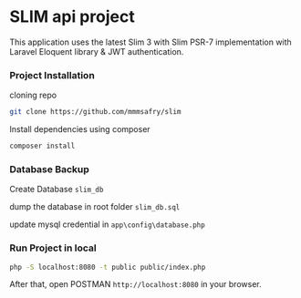 # SLIM api project 
This application uses the latest Slim 3 with Slim PSR-7 implementation with Laravel Eloquent library & JWT authentication.

### Project Installation

cloning repo 
```bash
git clone https://github.com/mmmsafry/slim
```

Install dependencies using composer 
```bash
composer install
```


### Database Backup
Create Database ``slim_db``

dump the database in root folder ``slim_db.sql`` 

update mysql credential in ``app\config\database.php``



### Run Project in local
```bash
php -S localhost:8080 -t public public/index.php
```

After that, open POSTMAN `http://localhost:8080` in your browser.

